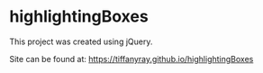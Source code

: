# highlightingBoxes
This project was created using jQuery. 


Site can be found at: https://tiffanyray.github.io/highlightingBoxes
